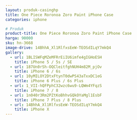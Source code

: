 ```yaml
---
layout: produk-casinghp
title: One Piece Roronoa Zoro Paint iPhone Case
categories: iphone

# Produk
product-title: One Piece Roronoa Zoro Paint iPhone Case
harga: 90000
sku: hn-3668
image-drive: 14BhhA_Xl1RlfxsEeW-TEOSdILqY7mkQ4
gallery:
  - url: 1BLISWFqMZeMFRrEiIU6imfe4gIGHoESH
    title: iPhone 5 / 5s / SE
  - url: 187Un0rSh-OQCleitfghNUH4m82M_pjOv
    title: iPhone 6 / 6s
  - url: 10yMILOY2DtxFtynT0dwPS43aTxxDC1eG
    title: iPhone 6 Plus / 6s Plus
  - url: 1_VII-hQFPphC32wzc6wu9-LQWm4YFqzS
    title: iPhone 7 / 8
  - url: 1n040r3Rm2PZtKoBhhvGQkOYaMgl1EsbF
    title: iPhone 7 Plus / 8 Plus
  - url: 14BhhA_Xl1RlfxsEeW-TEOSdILqY7mkQ4
    title: iPhone X
---
```

